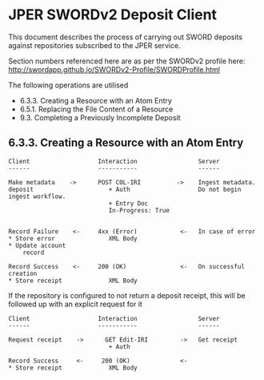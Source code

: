 # JPER SWORDv2 Deposit Client

This document describes the process of carrying out SWORD deposits against repositories subscribed to the JPER
service.

Section numbers referenced here are as per the SWORDv2 profile here: http://swordapp.github.io/SWORDv2-Profile/SWORDProfile.html

The following operations are utilised

* 6.3.3. Creating a Resource with an Atom Entry
* 6.5.1. Replacing the File Content of a Resource
* 9.3. Completing a Previously Incomplete Deposit


## 6.3.3. Creating a Resource with an Atom Entry


    Client                   Interaction                 Server
    ------                   -----------                 ------
    
    Make metadata    ->      POST COL-IRI          ->    Ingest metadata.
    deposit                     + Auth                   Do not begin ingest workflow.
                                + Entry Doc             
                                In-Progress: True


    Record Failure    <-     4xx (Error)            <-   In case of error
    * Store error               XML Body
    * Update account
        record
                                                         
    Record Success    <-     200 (OK)               <-   On successful creation
    * Store receipt             XML Body


If the repository is configured to not return a deposit receipt, this will be followed up with an explicit
request for it

    Client                   Interaction                 Server
    ------                   -----------                 ------
    
    Request receipt    ->      GET Edit-IRI         ->   Get receipt
                                + Auth                   
                                                         
    Record Success     <-     200 (OK)              <-   
    * Store receipt             XML Body


